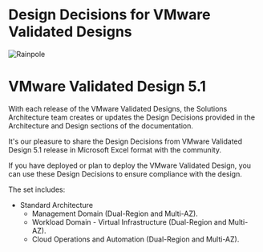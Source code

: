 # Design Decisions for VMware Validated Designs

![Rainpole](icon.png)

# VMware Validated Design 5.1

With each release of the VMware Validated Designs, the Solutions Architecture team creates or updates the Design Decisions provided in the Architecture and Design sections of the documentation. 

It's our pleasure to share the Design Decisions from VMware Validated Design 5.1 release in Microsoft Excel format with the community. 

If you have deployed or plan to deploy the VMware Validated Design, you can use these Design Decisions to ensure compliance with the design.

The set includes:

* Standard Architecture
    * Management Domain (Dual-Region and Multi-AZ).
    * Workload Domain - Virtual Infrastructure (Dual-Region and Multi-AZ).
    * Cloud Operations and Automation (Dual-Region and Multi-AZ).

